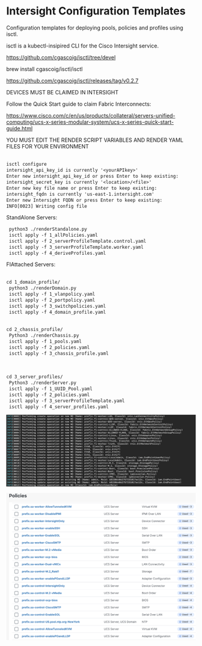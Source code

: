 # Intersight Configuration Templates

Configuration templates for deploying pools, policies and profiles using isctl.

isctl is a kubectl-insipired CLI for the Cisco Intersight service.

https://github.com/cgascoig/isctl/tree/devel

brew install cgascoig/isctl/isctl

https://github.com/cgascoig/isctl/releases/tag/v0.2.7

DEVICES MUST BE CLAIMED IN INTERSIGHT

Follow the Quick Start guide to claim Fabric Interconnects:

https://www.cisco.com/c/en/us/products/collateral/servers-unified-computing/ucs-x-series-modular-system/ucs-x-series-quick-start-guide.html

YOU MUST EDIT THE RENDER SCRIPT VARIABLES AND RENDER YAML FILES FOR YOUR ENVIRONMENT

```

isctl configure                       
intersight_api_key_id is currently '<yourAPIkey>'
Enter new intersight_api_key_id or press Enter to keep existing: 
intersight_secret_key is currently '<location>/<file>'
Enter new key file name or press Enter to keep existing: 
intersight_fqdn is currently 'us-east-1.intersight.com'
Enter new Intersight FQDN or press Enter to keep existing: 
INFO[0023] Writing config file  

```

StandAlone Servers:

```
 python3 ./renderStandalone.py  
 isctl apply -f 1_allPolicies.yaml
 isctl apply -f 2_serverProfileTemplate.control.yaml
 isctl apply -f 3_serverProfileTemplate.worker.yaml
 isctl apply -f 4_deriveProfiles.yaml

```

FIAttached Servers:

```
  
cd 1_domain_profile/
 python3 ./renderDomain.py
 isctl apply -f 1_vlanpolicy.yaml
 isctl apply -f 2_portpolicy.yaml
 isctl apply -f 3_switchpolicies.yaml
 isctl apply -f 4_domain_profile.yaml

```
```
 
cd 2_chassis_profile/
 Python3 ./renderChassis.py
 isctl apply -f 1_pools.yaml
 isctl apply -f 2_policies.yaml
 isctl apply -f 3_chassis_profile.yaml
 
```
```

cd 3_server_profiles/
 Python3 ./renderServer.py
 isctl apply -f 1_UUID_Pool.yaml
 isctl apply -f 2_policies.yaml
 isctl apply -f 3_serverProfileTemplate.yaml
 isctl apply -f 4_server_profiles.yaml

```

![terminal](./terminal.png)

![Policies](./policies.png)



  
